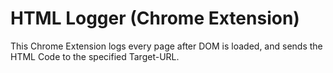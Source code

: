 # HTML Logger (Chrome Extension)

This Chrome Extension logs every page after DOM is loaded, and sends the HTML Code to the specified Target-URL.
